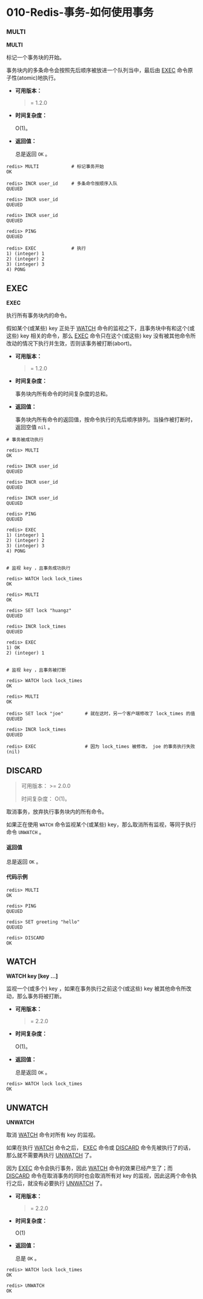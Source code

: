 # 010-Redis-事务-如何使用事务

### MULTI

**MULTI**

标记一个事务块的开始。

事务块内的多条命令会按照先后顺序被放进一个队列当中，最后由 [EXEC](http://redisdoc.com/transaction/exec.html#exec) 命令原子性(atomic)地执行。

- **可用版本：**

  >= 1.2.0

- **时间复杂度：**

  O(1)。

- **返回值：**

  总是返回 `OK` 。

```
redis> MULTI            # 标记事务开始
OK

redis> INCR user_id     # 多条命令按顺序入队
QUEUED

redis> INCR user_id
QUEUED

redis> INCR user_id
QUEUED

redis> PING
QUEUED

redis> EXEC             # 执行
1) (integer) 1
2) (integer) 2
3) (integer) 3
4) PONG
```

## EXEC

**EXEC**

执行所有事务块内的命令。

假如某个(或某些) key 正处于 [WATCH](http://redisdoc.com/transaction/watch.html#watch) 命令的监视之下，且事务块中有和这个(或这些) key 相关的命令，那么 [EXEC](http://redisdoc.com/transaction/exec.html#exec) 命令只在这个(或这些) key 没有被其他命令所改动的情况下执行并生效，否则该事务被打断(abort)。

- **可用版本：**

  >= 1.2.0

- **时间复杂度：**

  事务块内所有命令的时间复杂度的总和。

- **返回值：**

  事务块内所有命令的返回值，按命令执行的先后顺序排列。当操作被打断时，返回空值 `nil` 。

```
# 事务被成功执行

redis> MULTI
OK

redis> INCR user_id
QUEUED

redis> INCR user_id
QUEUED

redis> INCR user_id
QUEUED

redis> PING
QUEUED

redis> EXEC
1) (integer) 1
2) (integer) 2
3) (integer) 3
4) PONG


# 监视 key ，且事务成功执行

redis> WATCH lock lock_times
OK

redis> MULTI
OK

redis> SET lock "huangz"
QUEUED

redis> INCR lock_times
QUEUED

redis> EXEC
1) OK
2) (integer) 1


# 监视 key ，且事务被打断

redis> WATCH lock lock_times
OK

redis> MULTI
OK

redis> SET lock "joe"        # 就在这时，另一个客户端修改了 lock_times 的值
QUEUED

redis> INCR lock_times
QUEUED

redis> EXEC                  # 因为 lock_times 被修改， joe 的事务执行失败
(nil)
```

## DISCARD

> 可用版本： >= 2.0.0
>
> 时间复杂度： O(1)。

取消事务，放弃执行事务块内的所有命令。

如果正在使用 `WATCH` 命令监视某个(或某些) key，那么取消所有监视，等同于执行命令 `UNWATCH` 。

#### 返回值

总是返回 `OK` 。

#### 代码示例

```
redis> MULTI
OK

redis> PING
QUEUED

redis> SET greeting "hello"
QUEUED

redis> DISCARD
OK
```

## WATCH

**WATCH key [key …]**

监视一个(或多个) key ，如果在事务执行之前这个(或这些) key 被其他命令所改动，那么事务将被打断。

- **可用版本：**

  >= 2.2.0

- **时间复杂度：**

  O(1)。

- **返回值：**

  总是返回 `OK` 。

```
redis> WATCH lock lock_times
OK
```

## UNWATCH

**UNWATCH**

取消 [WATCH](http://redisdoc.com/transaction/watch.html#watch) 命令对所有 key 的监视。

如果在执行 [WATCH](http://redisdoc.com/transaction/watch.html#watch) 命令之后， [EXEC](http://redisdoc.com/transaction/exec.html#exec) 命令或 [DISCARD](http://redisdoc.com/transaction/discard.html#discard) 命令先被执行了的话，那么就不需要再执行 [UNWATCH](http://redisdoc.com/transaction/unwatch.html#unwatch) 了。

因为 [EXEC](http://redisdoc.com/transaction/exec.html#exec) 命令会执行事务，因此 [WATCH](http://redisdoc.com/transaction/watch.html#watch) 命令的效果已经产生了；而 [DISCARD](http://redisdoc.com/transaction/discard.html#discard) 命令在取消事务的同时也会取消所有对 key 的监视，因此这两个命令执行之后，就没有必要执行 [UNWATCH](http://redisdoc.com/transaction/unwatch.html#unwatch) 了。

- **可用版本：**

  >= 2.2.0

- **时间复杂度：**

  O(1)

- **返回值：**

  总是 `OK` 。

```
redis> WATCH lock lock_times
OK

redis> UNWATCH
OK
```